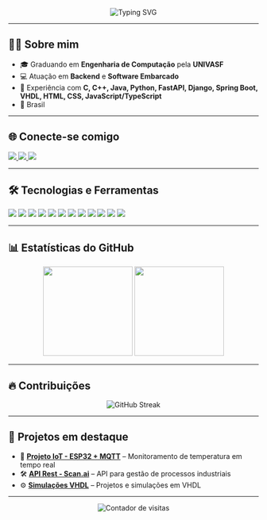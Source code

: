 <!-- Banner opcional -->
<p align="center">
  <img src="https://readme-typing-svg.herokuapp.com?size=22&duration=4000&color=1A73E8&center=true&vCenter=true&width=600&lines=Olá!+Eu+sou+Vinícius+Levi;Engenharia+de+Computação+-+UNIVASF;Backend+e+Software+Embarcado;Apaixonado+por+Tecnologia+e+Inovação" alt="Typing SVG">
</p>

---

## 👨‍💻 Sobre mim
- 🎓 Graduando em **Engenharia de Computação** pela **UNIVASF**  
- 💻 Atuação em **Backend** e **Software Embarcado**  
- 🚀 Experiência com **C, C++, Java, Python, FastAPI, Django, Spring Boot, VHDL, HTML, CSS, JavaScript/TypeScript**  
- 📍 Brasil  

---

## 🌐 Conecte-se comigo
<p align="left">
<a href="https://www.linkedin.com/in/viniciuslevi" target="_blank">
  <img src="https://img.shields.io/badge/LinkedIn-0077B5?style=for-the-badge&logo=linkedin&logoColor=white">
</a>
<a href="mailto:viniciuslevidev@gmail.com" target="_blank">
  <img src="https://img.shields.io/badge/Email-D14836?style=for-the-badge&logo=gmail&logoColor=white">
</a>
<a href="https://github.com/viniciuslevi" target="_blank">
  <img src="https://img.shields.io/badge/GitHub-181717?style=for-the-badge&logo=github&logoColor=white">
</a>
</p>

---

## 🛠️ Tecnologias e Ferramentas
<p align="left">
<img src="https://img.shields.io/badge/C-00599C?style=for-the-badge&logo=c&logoColor=white">
<img src="https://img.shields.io/badge/C++-00599C?style=for-the-badge&logo=cplusplus&logoColor=white">
<img src="https://img.shields.io/badge/Java-ED8B00?style=for-the-badge&logo=openjdk&logoColor=white">
<img src="https://img.shields.io/badge/Python-3776AB?style=for-the-badge&logo=python&logoColor=white">
<img src="https://img.shields.io/badge/FastAPI-009688?style=for-the-badge&logo=fastapi&logoColor=white">
<img src="https://img.shields.io/badge/Django-092E20?style=for-the-badge&logo=django&logoColor=white">
<img src="https://img.shields.io/badge/Spring%20Boot-6DB33F?style=for-the-badge&logo=springboot&logoColor=white">
<img src="https://img.shields.io/badge/VHDL-4B275F?style=for-the-badge&logoColor=white">
<img src="https://img.shields.io/badge/HTML5-E34F26?style=for-the-badge&logo=html5&logoColor=white">
<img src="https://img.shields.io/badge/CSS3-1572B6?style=for-the-badge&logo=css3&logoColor=white">
<img src="https://img.shields.io/badge/JavaScript-F7DF1E?style=for-the-badge&logo=javascript&logoColor=black">
<img src="https://img.shields.io/badge/TypeScript-3178C6?style=for-the-badge&logo=typescript&logoColor=white">
</p>

---

## 📊 Estatísticas do GitHub
<p align="center">
  <img height="180em" src="https://github-readme-stats.vercel.app/api?username=viniciuslevi&show_icons=true&theme=default&hide_border=true&count_private=true">
  <img height="180em" src="https://github-readme-stats.vercel.app/api/top-langs/?username=viniciuslevi&layout=compact&theme=default&hide_border=true">
</p>

---

## 🔥 Contribuições
<p align="center">
  <img src="https://streak-stats.demolab.com?user=viniciuslevi&theme=default&hide_border=true" alt="GitHub Streak">
</p>

---

## 🚀 Projetos em destaque
- 📡 **[Projeto IoT - ESP32 + MQTT](https://github.com/viniciuslevi/projeto-iot)** – Monitoramento de temperatura em tempo real  
- 🛠 **[API Rest - Scan.ai](https://github.com/viniciuslevi/scan-ai)** – API para gestão de processos industriais  
- ⚙ **[Simulações VHDL](https://github.com/viniciuslevi/vhdl-projects)** – Projetos e simulações em VHDL  

---

<p align="center">
  <img src="https://komarev.com/ghpvc/?username=viniciuslevi&color=blue" alt="Contador de visitas"/>
</p>
